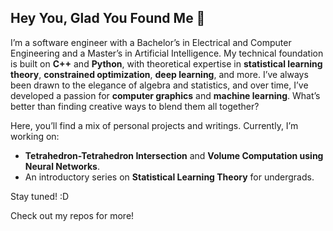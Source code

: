 ## Hey You, Glad You Found Me 👋  

I’m a software engineer with a Bachelor’s in Electrical and Computer Engineering and a Master’s in Artificial Intelligence. My technical foundation is built on **C++** and **Python**, with theoretical expertise in **statistical learning theory**, **constrained optimization**, **deep learning**, and more. I’ve always been drawn to the elegance of algebra and statistics, and over time, I’ve developed a passion for **computer graphics** and **machine learning**. What’s better than finding creative ways to blend them all together?  

Here, you’ll find a mix of personal projects and writings. Currently, I’m working on:  
- **Tetrahedron-Tetrahedron Intersection** and **Volume Computation using Neural Networks**.  
- An introductory series on **Statistical Learning Theory** for undergrads.  

Stay tuned! :D  

Check out my repos for more!  
